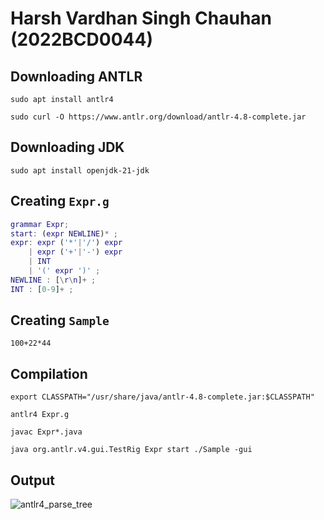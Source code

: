 # Harsh Vardhan Singh Chauhan (2022BCD0044)
## Downloading ANTLR
```console
sudo apt install antlr4
```
```console
sudo curl -O https://www.antlr.org/download/antlr-4.8-complete.jar
```
## Downloading JDK
```console
sudo apt install openjdk-21-jdk
```
## Creating `Expr.g`
```g
grammar Expr;
start: (expr NEWLINE)* ;
expr: expr ('*'|'/') expr
	| expr ('+'|'-') expr 
	| INT 
	| '(' expr ')' ; 
NEWLINE : [\r\n]+ ;
INT : [0-9]+ ;
```
## Creating `Sample` 
```
100+22*44
```
## Compilation
```console
export CLASSPATH="/usr/share/java/antlr-4.8-complete.jar:$CLASSPATH"
``` 
``` console
antlr4 Expr.g
```
```console
javac Expr*.java
```
```console
java org.antlr.v4.gui.TestRig Expr start ./Sample -gui
```
## Output 
![antlr4_parse_tree](https://github.com/Harshtherocking/Compiler-Design-ICS-223/assets/65885345/836079b2-be8b-4c1a-84b4-ab67c65083cb)
